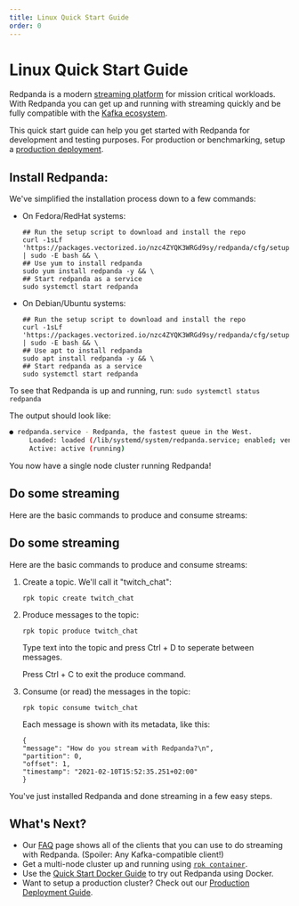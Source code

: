 ```yaml
---
title: Linux Quick Start Guide
order: 0
---
```

# Linux Quick Start Guide

Redpanda is a modern [streaming platform](/blog/intelligent-data-api/) for mission critical workloads.
With Redpanda you can get up and running with streaming quickly
and be fully compatible with the [Kafka ecosystem](https://cwiki.apache.org/confluence/display/KAFKA/Ecosystem).

This quick start guide can help you get started with Redpanda for development and testing purposes.
For production or benchmarking, setup a [production deployment](production-deployment.md).

## Install Redpanda:

We've simplified the installation process down to a few commands:

- On Fedora/RedHat systems:

     ```
     ## Run the setup script to download and install the repo
     curl -1sLf 'https://packages.vectorized.io/nzc4ZYQK3WRGd9sy/redpanda/cfg/setup/bash.rpm.sh' | sudo -E bash && \
     ## Use yum to install redpanda
     sudo yum install redpanda -y && \
     ## Start redpanda as a service 
     sudo systemctl start redpanda
     ```

- On Debian/Ubuntu systems:

     ```
     ## Run the setup script to download and install the repo
     curl -1sLf 'https://packages.vectorized.io/nzc4ZYQK3WRGd9sy/redpanda/cfg/setup/bash.deb.sh' | sudo -E bash && \
     ## Use apt to install redpanda
     sudo apt install redpanda -y && \
     ## Start redpanda as a service 
     sudo systemctl start redpanda
     ```

To see that Redpanda is up and running, run: `sudo systemctl status redpanda`

The output should look like:

```sh
● redpanda.service - Redpanda, the fastest queue in the West.
     Loaded: loaded (/lib/systemd/system/redpanda.service; enabled; vendor preset: enabled)
     Active: active (running)
```

You now have a single node cluster running Redpanda!

## Do some streaming

Here are the basic commands to produce and consume streams:

## Do some streaming

Here are the basic commands to produce and consume streams:

1. Create a topic. We'll call it "twitch_chat":

    ```
    rpk topic create twitch_chat
    ```

1. Produce messages to the topic:

    ```
    rpk topic produce twitch_chat
    ```

    Type text into the topic and press Ctrl + D to seperate between messages.

    Press Ctrl + C to exit the produce command.

1. Consume (or read) the messages in the topic:

    ```
    rpk topic consume twitch_chat
    ```
    
    Each message is shown with its metadata, like this:
    
    ```
    {
    "message": "How do you stream with Redpanda?\n",
    "partition": 0,
    "offset": 1,
    "timestamp": "2021-02-10T15:52:35.251+02:00"
    }
    ```

You've just installed Redpanda and done streaming in a few easy steps. 

## What's Next?

- Our [FAQ](faq.md) page shows all of the clients that you can use to do streaming with Redpanda.
     (Spoiler: Any Kafka-compatible client!)
- Get a multi-node cluster up and running using [`rpk container`](guide-rpk-container.md).
- Use the [Quick Start Docker Guide](quick-start-docker.md) to try out Redpanda using Docker.
- Want to setup a production cluster? Check out our [Production Deployment Guide](production-deployment.md).
